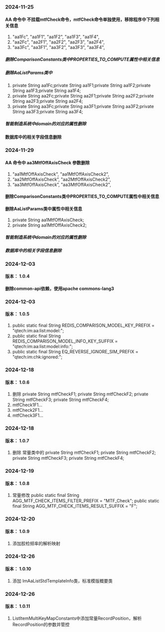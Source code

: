 ### 2024-11-25
#### AA 命令中 不挂载mtfCheck命令，mtfCheck命令单独使用，移除程序中下列相关信息
1. "aa1Fc", "aa1F1", "aa1F2", "aa1F3", "aa1F4",
2. "aa2Fc", "aa2F1", "aa2F2", "aa2F3", "aa2F4",
3. "aa3Fc", "aa3F1", "aa3F2", "aa3F3", "aa3F4",
##### 删除ComparisonConstants类中PROPERTIES_TO_COMPUTE属性中相关信息
##### 删除AaListParams类中
1. private String aa1Fc;private String aa1F1;private String aa1F2;private String aa1F3;private String aa1F4;
2. private String aa2Fc;private String aa2F1;private String aa2F2;private String aa2F3;private String aa2F4;
3. private String aa3Fc;private String aa3F1;private String aa3F2;private String aa3F3;private String aa3F4;
##### 智能制造系统中domain的对应的属性删除
#### 数据库中的相关字段信息删除


### 2024-11-29
#### AA 命令中 aa3MtfOffAxisCheck 参数删除
1. "aa1MtfOffAxisCheck", "aa1MtfOffAxisCheck2",
2. “aa2MtfOffAxisCheck”, "aa2MtfOffAxisCheck2",
3. “aa3MtfOffAxisCheck”, "aa3MtfOffAxisCheck2",
#### 删除ComparisonConstants类中PROPERTIES_TO_COMPUTE属性中相关信息
#### 删除AaListParams类中属性中相关信息
1. private String aa1MtfOffAxisCheck;
2. private String aa1MtfOffAxisCheck2;
##### 智能制造系统中domain的对应的属性删除
##### 数据库中的相关字段信息删除

### 2024-12-03
#### 版本： 1.0.4
#### 删除common-api依赖，使用apache commons-lang3

### 2024-12-03
#### 版本： 1.0.5
1. public static final String REDIS_COMPARISON_MODEL_KEY_PREFIX = "qtech:im:aa:list:model:";
2. public static final String REDIS_COMPARISON_MODEL_INFO_KEY_SUFFIX = "qtech:im:aa:list:model:info:";
3. public static final String EQ_REVERSE_IGNORE_SIM_PREFIX = "qtech:im:chk:ignored:";

### 2024-12-18
#### 版本： 1.0.6
1. 删除 private String mtfCheckF1; private String mtfCheckF2; private String mtfCheckF3; private String mtfCheckF4;
2. mtfCheck1F1...
3. mtfCheck2F1...
4. mtfCheck3F1...

### 2024-12-18
#### 版本： 1.0.7
1. 删除 常量类中的 private String mtfCheckF1; private String mtfCheckF2; private String mtfCheckF3; private String mtfCheckF4;

### 2024-12-19
#### 版本： 1.0.8
1. 常量修改 public static final String AGG_MTF_CHECK_ITEMS_FILTER_PREFIX = "MTF_Check"; public static final String AGG_MTF_CHECK_ITEMS_RESULT_SUFFIX = "F";

### 2024-12-20
#### 版本： 1.0.9
1. 添加胶检频率的解析映射

### 2024-12-26
#### 版本： 1.0.10
1. 添加 ImAaListStdTemplateInfo类，标准模版概要类

### 2024-12-26
#### 版本： 1.0.11
1. ListItemMultiKeyMapConstants中添加常量RecordPosition，解析RecordPosition的参数并管控